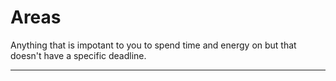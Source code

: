# Areas
Anything that is impotant to you to spend time and energy on but that doesn't have a specific deadline. 

---

